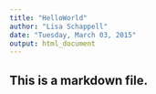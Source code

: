 ```yaml
---
title: "HelloWorld"
author: "Lisa Schappell"
date: "Tuesday, March 03, 2015"
output: html_document
---
```


## This is a markdown file.
